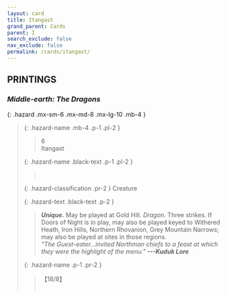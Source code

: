 ```yaml
---
layout: card
title: Itangast
grand_parent: Cards
parent: I
search_exclude: false
nav_exclude: false
permalink: /cards/itangast/
---
```


## PRINTINGS


### _Middle-earth: The Dragons_

{: .hazard .mx-sm-6 .mx-md-8 .mx-lg-10 .mb-4 }
> {: .hazard-name .mb-4 .p-1 .pl-2 }
> > <div class="hazard-mp">6</div>
> > <div class="card-name">Itangast</div>
>
> {: .hazard-name .black-text .p-1 .pl-2 }
> > &nbsp;
>
> {: .hazard-classification .pr-2 }
> Creature
>
> {: .hazard-text .black-text .p-2 }
> > _**Unique.**_ May be played at Gold Hill. _Dragon._ Three strikes. If Doors of Night is in play, may also be played keyed to Withered Heath, Iron Hills, Northern Rhovanion, Grey Mountain Narrows; may also be played at sites in those regions. <br>_"The Guest-eater...invited Northman chiefs to a feast at which they were the highlight of the menu."_ ***---&#65279;Kuduk Lore*** 
>
> {: .hazard-name .p-1 .pr-2 }
> > <div class="card-shield">【18/8】</div>
> > <div class="card-corruption">&nbsp;</div>
